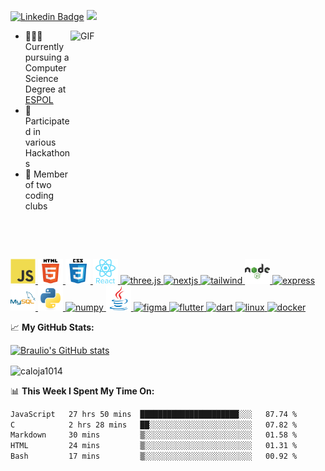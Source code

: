 [![Linkedin Badge](https://img.shields.io/badge/-LinkedIn-0e76a8?style=flat-square&logo=Linkedin&logoColor=white)](https://www.linkedin.com/in/braulio-rivas-abad/)
![](https://komarev.com/ghpvc/?username=brauliorivas&color=green)




<img align="right" alt="GIF" src="https://github.com/Gapur/Gapur/blob/master/coding.gif?raw=true" width="408" height="318" />

<p>
  <ul>
    <li>
      👨🏻‍💻 Currently pursuing a Computer Science Degree at <a href="https://www.espol.edu.ec/" target="_blank rel="noreferrer">ESPOL</a>
    </li>
    <li>
      🏁 Participated in various Hackathons
    </li>
    <li>
      🦴 Member of two coding clubs
    </li>
  </ul>
  <br />
</p>

</br>

<p align="left"> 
  <a href="https://developer.mozilla.org/en-US/docs/Web/JavaScript" target="_blank" rel="noreferrer">
    <img src="https://raw.githubusercontent.com/devicons/devicon/master/icons/javascript/javascript-original.svg" alt="javascript" width="40" height="40" /> 
  </a>
  <a href="https://www.w3.org/html/" target="_blank" rel="noreferrer">
    <img src="https://raw.githubusercontent.com/devicons/devicon/master/icons/html5/html5-original-wordmark.svg" alt="html5" width="40" height="40" /> 
  </a>
  <a href="https://www.w3schools.com/css/" target="_blank" rel="noreferrer">
    <img src="https://raw.githubusercontent.com/devicons/devicon/master/icons/css3/css3-original-wordmark.svg" alt="css3" width="40" height="40" />
  </a>
  <a href="https://react.dev/" target="_blank" rel="noreferrer">
    <img src="https://raw.githubusercontent.com/devicons/devicon/master/icons/react/react-original-wordmark.svg" alt="react" width="40" height="40" /> 
  </a>
  <a href="https://threejs.org/" target="_blank" rel="noreferrer">
    <img src="https://cdn.jsdelivr.net/gh/devicons/devicon/icons/threejs/threejs-original-wordmark.svg" alt="three.js" width="40" height="40" /> 
  </a>          
  <a href="https://nextjs.org/" target="_blank" rel="noreferrer"> 
    <img src="https://cdn.jsdelivr.net/gh/devicons/devicon/icons/nextjs/nextjs-original-wordmark.svg" alt="nextjs" width="40" height="40" />
  </a> 
  <a href="https://tailwindcss.com/" target="_blank" rel="noreferrer">
    <img src="https://upload.wikimedia.org/wikipedia/commons/d/d5/Tailwind_CSS_Logo.svg" alt="tailwind" width="40" height="40" />
  </a> 
  <a href="https://nodejs.org" target="_blank" rel="noreferrer">
    <img src="https://raw.githubusercontent.com/devicons/devicon/master/icons/nodejs/nodejs-original-wordmark.svg" alt="nodejs" width="40" height="40" />
  </a> 
  <a href="https://expressjs.com/" target="_blank" rel="noreferrer">              
    <img src="https://cdn.jsdelivr.net/gh/devicons/devicon/icons/express/express-original.svg" alt="express" width="40" height="40" />
  </a>
  <a href="https://www.mysql.com/" target="_blank" rel="noreferrer"> 
    <img src="https://raw.githubusercontent.com/devicons/devicon/master/icons/mysql/mysql-original-wordmark.svg" alt="mysql" width="40" height="40" />
  </a>
  <a href="https://www.python.org" target="_blank" rel="noreferrer">
    <img src="https://raw.githubusercontent.com/devicons/devicon/master/icons/python/python-original.svg" alt="python" width="40" height="40" /> 
  </a> 
  <a href="https://numpy.org/" target="_blank" rel="noreferrer">  
    <img src="https://cdn.jsdelivr.net/gh/devicons/devicon/icons/numpy/numpy-original.svg" alt="numpy" width="40" height="40"/>
  </a> 
  <a href="https://www.java.com" target="_blank" rel="noreferrer">
    <img src="https://raw.githubusercontent.com/devicons/devicon/master/icons/java/java-original.svg" alt="java" width="40" height="40" />
  </a> 
  <a href="https://www.figma.com/" target="_blank" rel="noreferrer">
    <img src="https://cdn.jsdelivr.net/gh/devicons/devicon/icons/figma/figma-original.svg" alt="figma" width="40" height="40" />
  </a>
  <a href="https://flutter.dev/" target="_blank" rel="noreferrer"> 
    <img src="https://cdn.jsdelivr.net/gh/devicons/devicon/icons/flutter/flutter-original.svg" alt="flutter" width="40" height="40" />
  </a>
  <a href="https://dart.dev/" target="_blank" rel="noreferrer">
    <img src="https://cdn.jsdelivr.net/gh/devicons/devicon/icons/dart/dart-original.svg" alt="dart" width="40" height="40" />
  </a>
  <a href="https://github.com/torvalds/linux" target="_blank" rel="noreferrer">          
    <img src="https://cdn.jsdelivr.net/gh/devicons/devicon/icons/linux/linux-original.svg" alt="linux" width="40" height="40" />
  </a>
  <a href="https://www.docker.com/" target="_blank" rel="noreferrer">              
    <img src="https://cdn.jsdelivr.net/gh/devicons/devicon/icons/docker/docker-original.svg" alt="docker" width="40" height="40" />
  </a>
</p>


📈 **My GitHub Stats:**

[![Braulio's GitHub stats](https://github-readme-stats.vercel.app/api?username=brauliorivas&theme=tokyonight)](https://github.com/brauliorivas)

<p><img align="center" src="https://github-readme-streak-stats.herokuapp.com/?user=brauliorivas&theme=dark&background=0d1117&date_format=M%20j%5B%2C%20Y%5D" alt="caloja1014" /></p>



📊 **This Week I Spent My Time On:**
<!--START_SECTION:waka-->

```txt
JavaScript   27 hrs 50 mins  ██████████████████████░░░   87.74 %
C            2 hrs 28 mins   ██░░░░░░░░░░░░░░░░░░░░░░░   07.82 %
Markdown     30 mins         ▒░░░░░░░░░░░░░░░░░░░░░░░░   01.58 %
HTML         24 mins         ▒░░░░░░░░░░░░░░░░░░░░░░░░   01.31 %
Bash         17 mins         ▒░░░░░░░░░░░░░░░░░░░░░░░░   00.92 %
```

<!--END_SECTION:waka-->
